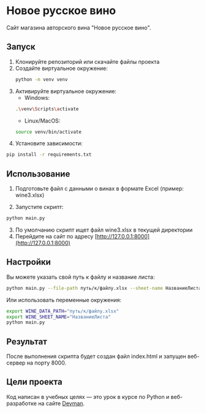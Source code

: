 # Новое русское вино

Сайт магазина авторского вина "Новое русское вино".

## Запуск

1. Клонируйте репозиторий или скачайте файлы проекта
2. Создайте виртуальное окружение:
   ```bash
   python -m venv venv
   ```
3. Активируйте виртуальное окружение:
    - Windows:
    ```bash
    .\venv\Scripts\activate
    ```
    - Linux/MacOS:
    ```bash
    source venv/bin/activate
    ```
4. Установите зависимости:
```bash
pip install -r requirements.txt
```

## Использование

1. Подготовьте файл с данными о винах в формате Excel (пример: wine3.xlsx)

2. Запустите скрипт:
```bash
python main.py
```
3. По умолчанию скрипт ищет файл wine3.xlsx в текущей директории
4. Перейдите на сайт по адресу [http://127.0.0.1:8000](http://127.0.0.1:8000)

## Настройки
Вы можете указать свой путь к файлу и название листа:
```bash
python main.py --file-path путь/к/файлу.xlsx --sheet-name НазваниеЛиста
```
Или использовать переменные окружения:
```bash
export WINE_DATA_PATH="путь/к/файлу.xlsx"
export WINE_SHEET_NAME="НазваниеЛиста"
python main.py
```

## Результат
После выполнения скрипта будет создан файл index.html и запущен веб-сервер на порту 8000.

## Цели проекта

Код написан в учебных целях — это урок в курсе по Python и веб-разработке на сайте [Devman](https://dvmn.org).
